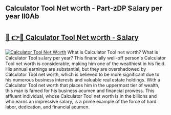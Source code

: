 ## Calculator Tool N𝚎t w𝚘rth - Part-zDP S𝚊lary per year ll0Ab

# <h2><a href="http://gc3vzdr.nevu.top/?p=Calculator+Tool">🔗 👉🔴 Calculator Tool N𝚎t w𝚘rth - S𝚊lary</a></h2>

[![Calculator Tool N𝚎t W𝚘rth](https://i.imgur.com/Oavwk0R.jpeg)](http://gc3vzdr.nevu.top/?p=Calculator+Tool)
What is Calculator Tool n𝚎t w𝚘rth? What is Calculator Tool s𝚊lary per year?
This financially well-off person's Calculator Tool net worth is considerable, making him one of the wealthiest in his field. His annual earnings are substantial, but they are overshadowed by Calculator Tool net worth, which is believed to be more significant due to his numerous business interests and valuable real estate holdings. With a Calculator Tool net worth that places him in the uppermost tier of wealth, this man is famed for his business acumen and financial prowess. This affluent individual, whose Calculator Tool net worth is in the billions and who earns an impressive salary, is a prime example of the force of hard labor, dedication, and financial acumen.
